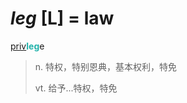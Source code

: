 # _leg_ [L] = law

[priv](_priv_.md)<b style="color: #20B2AA;">leg</b>e
> n. 特权，特别恩典，基本权利，特免
>
> vt. 给予...特权，特免